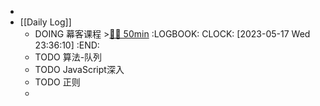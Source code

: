 -
- [[Daily Log]]
	- DOING 幕客课程 >[🍅🍅 50min](#agenda-pomo://?t=f-1684469257599-1500%2Cf-1684478899630-1500)
	  :LOGBOOK:
	  CLOCK: [2023-05-17 Wed 23:36:10]
	  :END:
	- TODO 算法-队列
	- TODO JavaScript深入
	- TODO 正则
	-